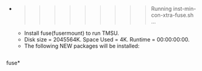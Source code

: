 * >>>>>>>>> Running inst-min-con-xtra-fuse.sh ...
  * Install fuse(fusermount) to run TMSU.
  * Disk size = 2045564K. Space Used = 4K. Runtime = 00:00:00:00.
  * The following NEW packages will be installed:
  ```bash
fuse*
  ```
